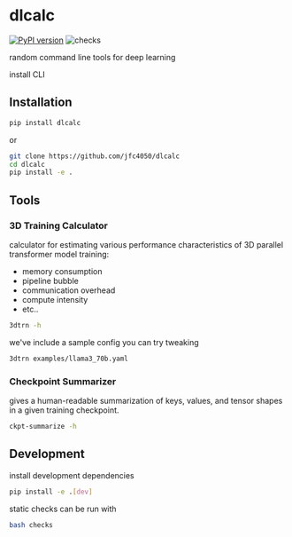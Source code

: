 # dlcalc
[![PyPI version](https://badge.fury.io/py/dlcalc.svg)](https://badge.fury.io/py/dlcalc)
![checks](https://github.com/jfc4050/dlcalc/actions/workflows/python-app.yml/badge.svg)

random command line tools for deep learning

install CLI
## Installation
```bash
pip install dlcalc
```

or

```bash
git clone https://github.com/jfc4050/dlcalc
cd dlcalc
pip install -e .
```

## Tools
### 3D Training Calculator
calculator for estimating various performance characteristics of 3D parallel
transformer model training:
* memory consumption
* pipeline bubble
* communication overhead
* compute intensity
* etc..

```bash
3dtrn -h
```

we've include a sample config you can try tweaking
```bash
3dtrn examples/llama3_70b.yaml
```

### Checkpoint Summarizer
gives a human-readable summarization of keys, values, and tensor shapes in
a given training checkpoint.
```bash
ckpt-summarize -h
```

## Development
install development dependencies
```bash
pip install -e .[dev]
```

static checks can be run with
```bash
bash checks
```